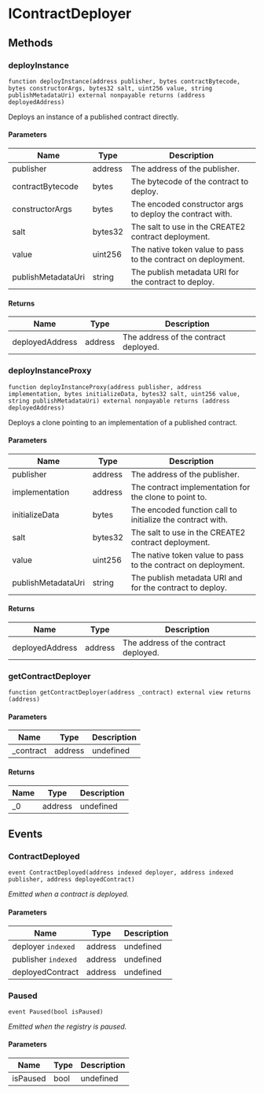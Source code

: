 # IContractDeployer









## Methods

### deployInstance

```solidity
function deployInstance(address publisher, bytes contractBytecode, bytes constructorArgs, bytes32 salt, uint256 value, string publishMetadataUri) external nonpayable returns (address deployedAddress)
```

Deploys an instance of a published contract directly.



#### Parameters

| Name | Type | Description |
|---|---|---|
| publisher | address | The address of the publisher. |
| contractBytecode | bytes | The bytecode of the contract to deploy. |
| constructorArgs | bytes | The encoded constructor args to deploy the contract with. |
| salt | bytes32 | The salt to use in the CREATE2 contract deployment. |
| value | uint256 | The native token value to pass to the contract on deployment. |
| publishMetadataUri | string | The publish metadata URI for the contract to deploy. |

#### Returns

| Name | Type | Description |
|---|---|---|
| deployedAddress | address | The address of the contract deployed. |

### deployInstanceProxy

```solidity
function deployInstanceProxy(address publisher, address implementation, bytes initializeData, bytes32 salt, uint256 value, string publishMetadataUri) external nonpayable returns (address deployedAddress)
```

Deploys a clone pointing to an implementation of a published contract.



#### Parameters

| Name | Type | Description |
|---|---|---|
| publisher | address | The address of the publisher. |
| implementation | address | The contract implementation for the clone to point to. |
| initializeData | bytes | The encoded function call to initialize the contract with. |
| salt | bytes32 | The salt to use in the CREATE2 contract deployment. |
| value | uint256 | The native token value to pass to the contract on deployment. |
| publishMetadataUri | string | The publish metadata URI and for the contract to deploy. |

#### Returns

| Name | Type | Description |
|---|---|---|
| deployedAddress | address | The address of the contract deployed. |

### getContractDeployer

```solidity
function getContractDeployer(address _contract) external view returns (address)
```





#### Parameters

| Name | Type | Description |
|---|---|---|
| _contract | address | undefined |

#### Returns

| Name | Type | Description |
|---|---|---|
| _0 | address | undefined |



## Events

### ContractDeployed

```solidity
event ContractDeployed(address indexed deployer, address indexed publisher, address deployedContract)
```



*Emitted when a contract is deployed.*

#### Parameters

| Name | Type | Description |
|---|---|---|
| deployer `indexed` | address | undefined |
| publisher `indexed` | address | undefined |
| deployedContract  | address | undefined |

### Paused

```solidity
event Paused(bool isPaused)
```



*Emitted when the registry is paused.*

#### Parameters

| Name | Type | Description |
|---|---|---|
| isPaused  | bool | undefined |



